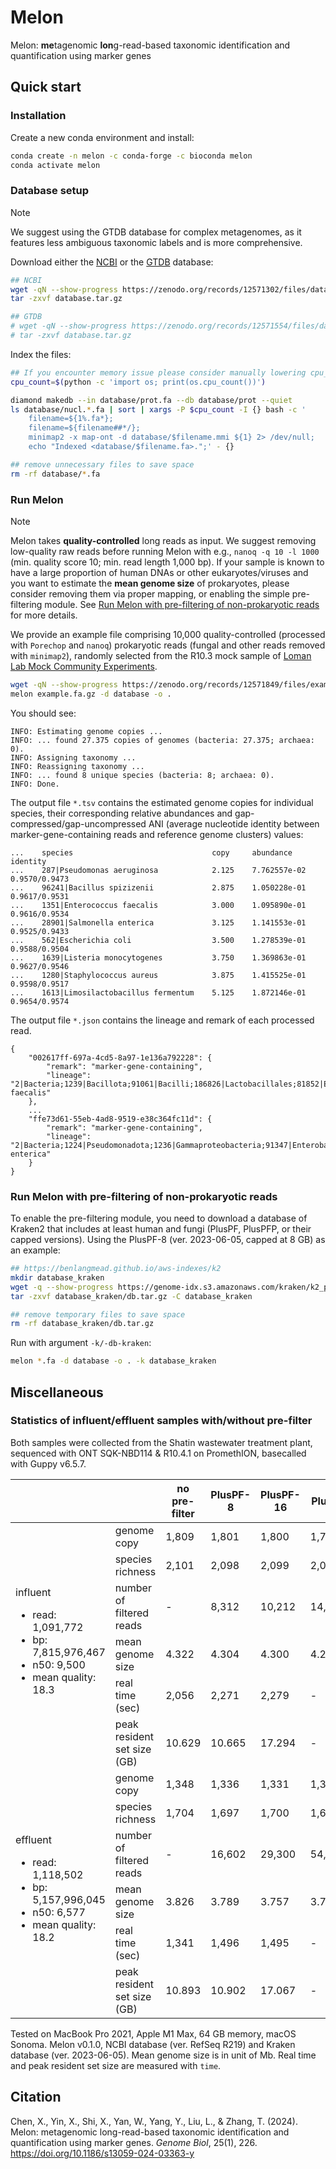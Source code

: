 # Melon
Melon: **me**tagenomic **lon**g-read-based taxonomic identification and quantification using marker genes

## Quick start
### Installation
Create a new conda environment and install:
```bash
conda create -n melon -c conda-forge -c bioconda melon
conda activate melon
```

### Database setup
> [!NOTE]
> We suggest using the GTDB database for complex metagenomes, as it features less ambiguous taxonomic labels and is more comprehensive.

Download either the [NCBI](https://zenodo.org/records/12571302) or the [GTDB](https://zenodo.org/records/12571554) database:
```bash
## NCBI
wget -qN --show-progress https://zenodo.org/records/12571302/files/database.tar.gz
tar -zxvf database.tar.gz

## GTDB
# wget -qN --show-progress https://zenodo.org/records/12571554/files/database.tar.gz
# tar -zxvf database.tar.gz
```

Index the files: 
```bash
## If you encounter memory issue please consider manually lowering cpu_count or simply set cpu_count=1
cpu_count=$(python -c 'import os; print(os.cpu_count())')

diamond makedb --in database/prot.fa --db database/prot --quiet
ls database/nucl.*.fa | sort | xargs -P $cpu_count -I {} bash -c '
    filename=${1%.fa*};
    filename=${filename##*/};
    minimap2 -x map-ont -d database/$filename.mmi ${1} 2> /dev/null;
    echo "Indexed <database/$filename.fa>.";' - {}

## remove unnecessary files to save space
rm -rf database/*.fa
```

### Run Melon
> [!NOTE]
> Melon takes **quality-controlled** long reads as input. We suggest removing low-quality raw reads before running Melon with e.g., `nanoq -q 10 -l 1000` (min. quality score 10; min. read length 1,000 bp). If your sample is known to have a large proportion of human DNAs or other eukaryotes/viruses and you want to estimate the **mean genome size** of prokaryotes, please consider removing them via proper mapping, or enabling the simple pre-filtering module. See [Run Melon with pre-filtering of non-prokaryotic reads](#run-melon-with-pre-filtering-of-non-prokaryotic-reads) for more details.

We provide an example file comprising 10,000 quality-controlled (processed with `Porechop` and `nanoq`) prokaryotic reads (fungal and other reads removed with `minimap2`), randomly selected from the R10.3 mock sample of [Loman Lab Mock Community Experiments](https://lomanlab.github.io/mockcommunity/r10.html).

```bash
wget -qN --show-progress https://zenodo.org/records/12571849/files/example.fa.gz
melon example.fa.gz -d database -o .
```

You should see:
```
INFO: Estimating genome copies ...
INFO: ... found 27.375 copies of genomes (bacteria: 27.375; archaea: 0).
INFO: Assigning taxonomy ...
INFO: Reassigning taxonomy ...
INFO: ... found 8 unique species (bacteria: 8; archaea: 0).
INFO: Done.
```

The output file `*.tsv` contains the estimated genome copies for individual species, their corresponding relative abundances and gap-compressed/gap-uncompressed ANI (average nucleotide identity between marker-gene-containing reads and reference genome clusters) values:
```
...    species                               copy     abundance       identity
...    287|Pseudomonas aeruginosa            2.125    7.762557e-02    0.9570/0.9473
...    96241|Bacillus spizizenii             2.875    1.050228e-01    0.9617/0.9531
...    1351|Enterococcus faecalis            3.000    1.095890e-01    0.9616/0.9534
...    28901|Salmonella enterica             3.125    1.141553e-01    0.9525/0.9433
...    562|Escherichia coli                  3.500    1.278539e-01    0.9588/0.9504
...    1639|Listeria monocytogenes           3.750    1.369863e-01    0.9627/0.9546
...    1280|Staphylococcus aureus            3.875    1.415525e-01    0.9598/0.9517
...    1613|Limosilactobacillus fermentum    5.125    1.872146e-01    0.9654/0.9574
```

The output file `*.json` contains the lineage and remark of each processed read.
```
{
    "002617ff-697a-4cd5-8a97-1e136a792228": {
        "remark": "marker-gene-containing",
        "lineage": "2|Bacteria;1239|Bacillota;91061|Bacilli;186826|Lactobacillales;81852|Enterococcaceae;1350|Enterococcus;1351|Enterococcus faecalis"
    },
    ...
    "ffe73d61-55eb-4ad8-9519-e38c364fc11d": {
        "remark": "marker-gene-containing",
        "lineage": "2|Bacteria;1224|Pseudomonadota;1236|Gammaproteobacteria;91347|Enterobacterales;543|Enterobacteriaceae;590|Salmonella;28901|Salmonella enterica"
    }
}
```

### Run Melon with pre-filtering of non-prokaryotic reads
To enable the pre-filtering module, you need to download a database of Kraken2 that includes at least human and fungi (PlusPF, PlusPFP, or their capped versions). Using the PlusPF-8 (ver. 2023-06-05, capped at 8 GB) as an example:

```bash
## https://benlangmead.github.io/aws-indexes/k2
mkdir database_kraken
wget -q --show-progress https://genome-idx.s3.amazonaws.com/kraken/k2_pluspf_08gb_20230605.tar.gz -O database_kraken/db.tar.gz
tar -zxvf database_kraken/db.tar.gz -C database_kraken

## remove temporary files to save space
rm -rf database_kraken/db.tar.gz
```

Run with argument `-k/-db-kraken`:
```bash
melon *.fa -d database -o . -k database_kraken
```

## Miscellaneous
### Statistics of influent/effluent samples with/without pre-filter
Both samples were collected from the Shatin wastewater treatment plant, sequenced with ONT SQK-NBD114 & R10.4.1 on PromethION, basecalled with Guppy v6.5.7.

<table>
   <thead>
      <tr>
         <th></th>
         <th></th>
         <th>no pre-filter</th>
         <th>PlusPF-8</th>
         <th>PlusPF-16</th>
         <th>PlusPF</th>
      </tr>
   </thead>
   <tbody>
      <tr>
         <td rowspan="6">influent
            <div>
               <ul>
                  <li>read: 1,091,772</li>
                  <li>bp: 7,815,976,467</li>
                  <li>n50: 9,500</li>
                  <li>mean quality: 18.3</li>
               </ul>
            </div>
         </td>
         <td>genome copy</td>
         <td>1,809</td>
         <td>1,801</td>
         <td>1,800</td>
         <td>1,797</td>
      </tr>
      <tr>
         <td>species richness</td>
         <td>2,101</td>
         <td>2,098</td>
         <td>2,099</td>
         <td>2,097</td>
      </tr>
      <tr>
         <td>number of filtered reads</td>
         <td>-</td>
         <td>8,312</td>
         <td>10,212</td>
         <td>14,988</td>
      </tr>
      <tr>
         <td>mean genome size</td>
         <td>4.322</td>
         <td>4.304</td>
         <td>4.300</td>
         <td>4.292</td>
      </tr>
      <tr>
         <td>real time (sec)</td>
         <td>2,056</td>
         <td>2,271</td>
         <td>2,279</td>
         <td>-</td>
      </tr>
      <tr>
         <td>peak resident set size (GB)</td>
         <td>10.629</td>
         <td>10.665</td>
         <td>17.294</td>
         <td>-</td>
      </tr>
      <tr>
         <td rowspan="6">effluent
            <ul>
               <li>read: 1,118,502</li>
               <li>bp: 5,157,996,045</li>
               <li>n50: 6,577</li>
               <li>mean quality: 18.2</li>
            </ul>
         </td>
         <td>genome copy</td>
         <td>1,348</td>
         <td>1,336</td>
         <td>1,331</td>
         <td>1,315</td>
      </tr>
      <tr>
         <td>species richness</td>
         <td>1,704</td>
         <td>1,697</td>
         <td>1,700</td>
         <td>1,696</td>
      </tr>
      <tr>
         <td>number of filtered reads</td>
         <td>-</td>
         <td>16,602</td>
         <td>29,300</td>
         <td>54,774</td>
      </tr>
      <tr>
         <td>mean genome size</td>
         <td>3.826</td>
         <td>3.789</td>
         <td>3.757</td>
         <td>3.715</td>
      </tr>
      <tr>
         <td>real time (sec)</td>
         <td>1,341</td>
         <td>1,496</td>
         <td>1,495</td>
         <td>-</td>
      </tr>
      <tr>
         <td>peak resident set size (GB)</td>
         <td>10.893</td>
         <td>10.902</td>
         <td>17.067</td>
         <td>-</td>
      </tr>
   </tbody>
</table>

Tested on MacBook Pro 2021, Apple M1 Max, 64 GB memory, macOS Sonoma. Melon v0.1.0, NCBI database (ver. RefSeq R219) and Kraken database (ver. 2023-06-05). Mean genome size is in unit of Mb. Real time and peak resident set size are measured with `time`.

## Citation
Chen, X., Yin, X., Shi, X., Yan, W., Yang, Y., Liu, L., & Zhang, T. (2024). Melon: metagenomic long-read-based taxonomic identification and quantification using marker genes. *Genome Biol*, 25(1), 226. https://doi.org/10.1186/s13059-024-03363-y
